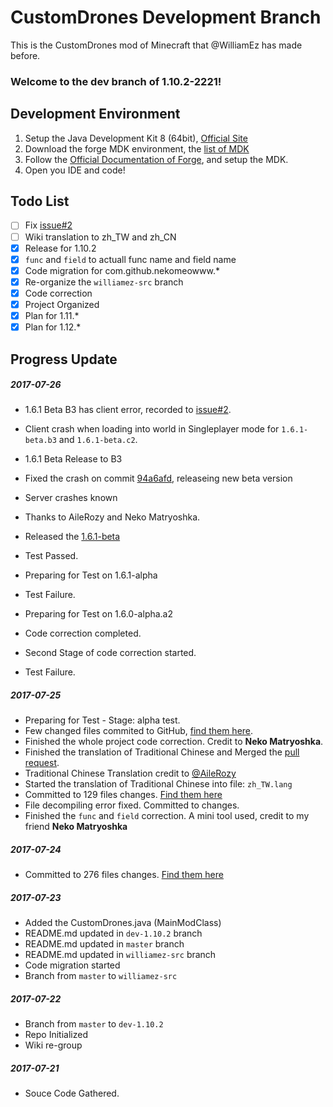 # CustomDrones Development Branch
This is the CustomDrones mod of Minecraft that @WilliamEz has made before.

### Welcome to the dev branch of 1.10.2-2221!

## Development Environment

1. Setup the Java Development Kit 8 (64bit), [Official Site](http://www.oracle.com/technetwork/java/javase/downloads/jdk8-downloads-2133151.html)    
2. Download the forge MDK environment, the [list of MDK](https://files.minecraftforge.net/)
3. Follow the [Official Documentation of Forge](https://mcforge.readthedocs.io/en/latest/gettingstarted/), and setup the MDK.
4. Open you IDE and code!

## Todo List
- [ ] Fix [issue#2](https://github.com/nekomeowww/CustomDrones/issues/2)
- [ ] Wiki translation to zh_TW and zh_CN
- [x] Release for 1.10.2
- [x] ```func``` and ```field``` to actuall func name and field name
- [x] Code migration for com.github.nekomeowww.\*   
- [x] Re-organize the ```williamez-src``` branch
- [x] Code correction
- [x] Project Organized
- [x] Plan for 1.11.\*
- [x] Plan for 1.12.\*

## Progress Update

##### 2017-07-26
- 1.6.1 Beta B3 has client error, recorded to [issue#2](https://github.com/nekomeowww/CustomDrones/issues/2).
- Client crash when loading into world in Singleplayer mode for ```1.6.1-beta.b3``` and ```1.6.1-beta.c2```.
- 1.6.1 Beta Release to B3
- Fixed the crash on commit [94a6afd](https://github.com/nekomeowww/CustomDrones/commit/94a6afd7df13ada007441aae6bedf44600f24264), releaseing new beta version
- Server crashes known

- Thanks to AileRozy and Neko Matryoshka.
- Released the [1.6.1-beta](https://github.com/nekomeowww/CustomDrones/releases/tag/1.6.1-beta)
- Test Passed.
- Preparing for Test on 1.6.1-alpha
- Test Failure.
- Preparing for Test on 1.6.0-alpha.a2
- Code correction completed.
- Second Stage of code correction started.
- Test Failure.

##### 2017-07-25
- Preparing for Test - Stage: alpha test.
- Few changed files commited to GitHub, [find them here](https://github.com/nekomeowww/CustomDrones/commits/dev-1.10.2).
- Finished the whole project code correction. Credit to __Neko Matryoshka__.
- Finished the translation of Traditional Chinese and Merged the [pull request](https://github.com/nekomeowww/CustomDrones/pull/1).
- Traditional Chinese Translation credit to [@AileRozy](https://github.com/AileRozy)
- Started the translation of Traditional Chinese into file: ```zh_TW.lang```
- Committed to 129 files changes. [Find them here](https://github.com/nekomeowww/CustomDrones/commits/dev-1.10.2)
- File decompiling error fixed. Committed to changes.
- Finished the ```func``` and ```field``` correction. A mini tool used, credit to my friend __Neko Matryoshka__

##### 2017-07-24
- Committed to 276 files changes. [Find them here](https://github.com/nekomeowww/CustomDrones/commits/dev-1.10.2)

##### 2017-07-23
- Added the CustomDrones.java (MainModClass)
- README.md updated in ```dev-1.10.2``` branch
- README.md updated in ```master``` branch
- README.md updated in ```williamez-src``` branch
- Code migration started
- Branch from ```master``` to ```williamez-src```

##### 2017-07-22
- Branch from ```master``` to ```dev-1.10.2```
- Repo Initialized
- Wiki re-group

##### 2017-07-21    
- Souce Code Gathered.
